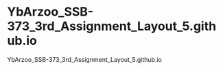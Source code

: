 # YbArzoo_SSB-373_3rd_Assignment_Layout_5.github.io
YbArzoo_SSB-373_3rd_Assignment_Layout_5.github.io
